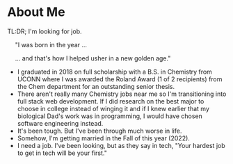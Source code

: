 # About Me

TL:DR; I'm looking for job.

&emsp; "I was born in the year ...

&emsp; ... and that's how I helped usher in a new golden age."

- I graduated in 2018 on full scholarship with a B.S. in Chemistry from UCONN where I was awarded the Roland Award (1 of 2 recipients) from the Chem department for an outstanding senior thesis.
- There aren't really many Chemistry jobs near me so I'm transitioning into full stack web development. If I did research on the best major to choose in college instead of winging it and if I knew earlier that my biological Dad's work was in programming, I would have chosen software engineering instead.
- It's been tough. But I've been through much worse in life.
- Somehow, I'm getting married in the Fall of this year (2022).
- I need a job. I've been looking, but as they say in tech, "Your hardest job to get in tech will be your first."

